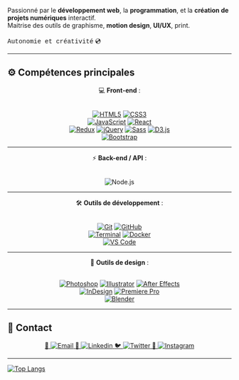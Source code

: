 Passionné par le **développement web**, la **programmation**, et la **création de projets numériques** interactif.<br>
Maitrise des outils de graphisme, **motion design**, **UI/UX**, print.<br><br>
<span style="font-family:Courier New, monospace;">Autonomie et créativité</span> 💿

---

## ⚙️ Compétences principales

<div align="center">💻 <strong>Front-end</strong> :<br><br>
 
[![HTML5](https://img.shields.io/badge/HTML5-E34F26?style=for-the-badge&logo=html5&logoColor=white)](https://developer.mozilla.org/fr/docs/Web/HTML) [![CSS3](https://img.shields.io/badge/CSS3-1572B6?style=for-the-badge&logo=css3&logoColor=white)](https://developer.mozilla.org/fr/docs/Web/CSS)  
[![JavaScript](https://img.shields.io/badge/JavaScript-F7DF1E?style=for-the-badge&logo=javascript&logoColor=black)](https://developer.mozilla.org/fr/docs/Web/JavaScript) [![React](https://img.shields.io/badge/React-61DAFB?style=for-the-badge&logo=react&logoColor=black)](https://reactjs.org/)  
[![Redux](https://img.shields.io/badge/Redux-764ABC?style=for-the-badge&logo=redux&logoColor=white)](https://redux.js.org/) [![jQuery](https://img.shields.io/badge/jQuery-0769AD?style=for-the-badge&logo=jquery&logoColor=white)](https://jquery.com/) [![Sass](https://img.shields.io/badge/Sass-CC6699?style=for-the-badge&logo=sass&logoColor=white)](https://sass-lang.com/) [![D3.js](https://img.shields.io/badge/D3.js-F9A03C?style=for-the-badge&logo=d3.js&logoColor=white)](https://d3js.org/) <br>
[![Bootstrap](https://img.shields.io/badge/Bootstrap-7952B3?style=for-the-badge&logo=bootstrap&logoColor=white)](https://getbootstrap.com/)
</div>

---

 <div align="center">⚡ <strong>Back-end / API</strong> :<br><br>
  
   ![Node.js](https://img.shields.io/badge/Node.js-339933?style=for-the-badge&logo=node.js&logoColor=white)
 </div>
 
---

<div align="center">🛠️ <strong>Outils de développement</strong> :<br><br>

[![Git](https://img.shields.io/badge/Git-F05032?style=for-the-badge&logo=git&logoColor=white)](https://git-scm.com/) [![GitHub](https://img.shields.io/badge/GitHub-181717?style=for-the-badge&logo=github&logoColor=white)](https://github.com/)  
[![Terminal](https://img.shields.io/badge/Terminal-000000?style=for-the-badge&logo=gnubash&logoColor=white)](https://www.gnu.org/software/bash/) [![Docker](https://img.shields.io/badge/Docker-2496ED?style=for-the-badge&logo=docker&logoColor=white)](https://www.docker.com/)  
[![VS Code](https://img.shields.io/badge/VS%20Code-007ACC?style=for-the-badge&logo=visual-studio-code&logoColor=white)](https://code.visualstudio.com/)

</div>

---

<div align="center"> 🎨 <strong>Outils de design</strong> :<br><br>
 
[![Photoshop](https://img.shields.io/badge/Photoshop-31A8FF?style=for-the-badge&logo=adobe-photoshop&logoColor=white)](https://www.adobe.com/products/photoshop.html) [![Illustrator](https://img.shields.io/badge/Illustrator-FF9A00?style=for-the-badge&logo=adobe-illustrator&logoColor=white)](https://www.adobe.com/products/illustrator.html) [![After Effects](https://img.shields.io/badge/After%20Effects-9999FF?style=for-the-badge&logo=adobe-after-effects&logoColor=white)](https://www.adobe.com/products/aftereffects.html)  
[![InDesign](https://img.shields.io/badge/InDesign-FF3366?style=for-the-badge&logo=adobe-indesign&logoColor=white)](https://www.adobe.com/products/indesign.html) [![Premiere Pro](https://img.shields.io/badge/Premiere%20Pro-9900FF?style=for-the-badge&logo=adobe-premiere-pro&logoColor=white)](https://www.adobe.com/products/premiere.html)  
[![Blender](https://img.shields.io/badge/Blender-F5792A?style=for-the-badge&logo=blender&logoColor=white)](https://www.blender.org/)

</div>


---

## 🔗 Contact

<div align="center">
<a href="liamine.djellali@gmail.com" target="_blank">
  📧 <img src="https://img.shields.io/badge/Email-D14836?style=for-the-badge&logo=gmail&logoColor=white" alt="Email">
</a>

<a href="https://linkedin.com/in/liamine-djellali-346588204" target="_blank">
  💼 <img src="https://img.shields.io/badge/LinkedIn-0077B5?style=for-the-badge&logo=linkedin&logoColor=white" alt="Linkedin">
</a>

<a href="https://twitter.com/Liam_D_Signer" target="_blank">
  🐦 <img src="https://img.shields.io/badge/Twitter-1DA1F2?style=for-the-badge&logo=twitter&logoColor=white" alt="Twitter">
</a>

<a href="https://instagram.com/liam_d_signer" target="_blank">
  📸 <img src="https://img.shields.io/badge/Instagram-E4405F?style=for-the-badge&logo=instagram&logoColor=white" alt="Instagram">
</a>
</div>

---

[![Top Langs](https://github-readme-stats.vercel.app/api/top-langs/?username=LiiamD&layout=compact&theme=default&hide_border=true&card_width=445)](https://github.com/IvanHornung)

